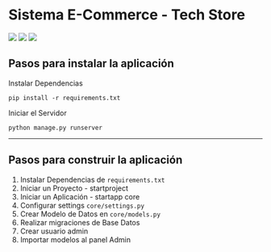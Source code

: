 # Sistema E-Commerce - Tech Store

![](https://img.shields.io/badge/Python-3.10.0-blue) 
![](https://img.shields.io/badge/Django-3.2.8-green) 
![](https://img.shields.io/badge/SQLite-3.36.0-lightblue)

## Pasos para instalar la aplicación

Instalar Dependencias

    pip install -r requirements.txt

Iniciar el Servidor

    python manage.py runserver

----------------------------------------

## Pasos para construir la aplicación

1. Instalar Dependencias de `requirements.txt`
2. Iniciar un Proyecto - startproject
3. Iniciar un Aplicación - startapp core
4. Configurar settings `core/settings.py`
5. Crear Modelo de Datos en `core/models.py`
6. Realizar migraciones de Base Datos
7. Crear usuario admin
8. Importar modelos al panel Admin
